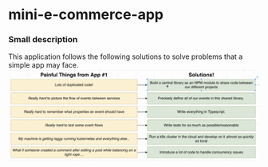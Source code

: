 # mini-e-commerce-app
### Small description
This application follows the following solutions to solve problems that a simple app may face.
![Solutions](images/Solutions.png)
